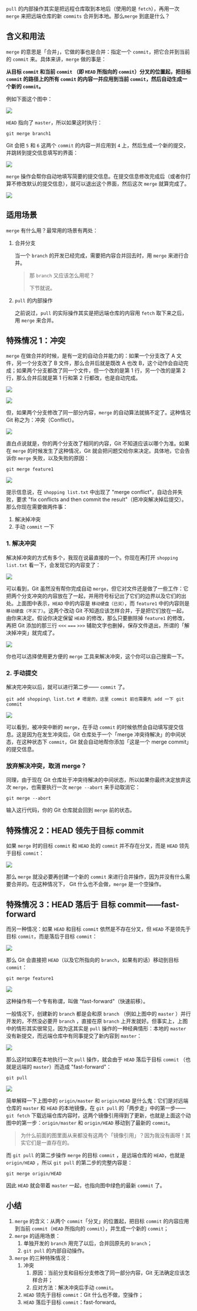 `pull` 的内部操作其实是把远程仓库取到本地后（使用的是 `fetch`），再用一次 `merge` 来把远端仓库的新 `commits` 合并到本地。那么`merge` 到底是什么？

## 含义和用法

`merge` 的意思是「合并」，它做的事也是合并：指定一个 `commit`，把它合并到当前的 `commit` 来。具体来讲，`merge` 做的事是：

**从目标 `commit` 和当前 `commit` （即 `HEAD` 所指向的 `commit`）分叉的位置起，把目标 `commit` 的路径上的所有 `commit` 的内容一并应用到当前 `commit`，然后自动生成一个新的 `commit`。**

例如下面这个图中：

![](assets/15fddc2a9c60eca3tplv-t2oaga2asx.jpg)

`HEAD` 指向了 `master`，所以如果这时执行：

```shell
git merge branch1
```

Git 会把 `5` 和 `6` 这两个 `commit` 的内容一并应用到 `4` 上，然后生成一个新的提交，并跳转到提交信息填写的界面：

![](assets/15fddc2aaa2dae15tplv-t2oaga2asx.jpg)

`merge` 操作会帮你自动地填写简要的提交信息。在提交信息修改完成后（或者你打算不修改默认的提交信息），就可以退出这个界面，然后这次 `merge` 就算完成了。

![](assets/15fddc2aad5a0279tplv-t2oaga2asx.gif)

## 适用场景

`merge` 有什么用？最常用的场景有两处：

1.  合并分支

    当一个 `branch` 的开发已经完成，需要把内容合并回去时，用 `merge` 来进行合并。

    > 那 `branch` 又应该怎么用呢？
    >
    > 下节就说。

2.  `pull` 的内部操作

    之前说过，`pull` 的实际操作其实是把远端仓库的内容用 `fetch` 取下来之后，用 `merge` 来合并。

## 特殊情况 1：冲突

`merge` 在做合并的时候，是有一定的自动合并能力的：如果一个分支改了 A 文件，另一个分支改了 B 文件，那么合并后就是既改 A 也改 B，这个动作会自动完成；如果两个分支都改了同一个文件，但一个改的是第 1 行，另一个改的是第 2 行，那么合并后就是第 1 行和第 2 行都改，也是自动完成。

![](assets/15fddc2a9d759d8etplv-t2oaga2asx.gif)

![](assets/15fddc2a9c151a4ctplv-t2oaga2asx.gif)

但，如果两个分支修改了同一部分内容，`merge` 的自动算法就搞不定了。这种情况 Git 称之为：冲突（Conflict）。

![](assets/15fddc2a9c2ce4d3tplv-t2oaga2asx.jpg)

直白点说就是，你的两个分支改了相同的内容，Git 不知道应该以哪个为准。如果在 `merge` 的时候发生了这种情况，Git 就会把问题交给你来决定。具体地，它会告诉你 `merge` 失败，以及失败的原因：

```shell
git merge feature1
```

![](assets/15fddc2af3e40342tplv-t2oaga2asx.jpg)

提示信息说，在 `shopping list.txt` 中出现了 "merge conflict"，自动合并失败，要求 "fix conflicts and then commit the result"（把冲突解决掉后提交）。那么你现在需要做两件事：

1.  解决掉冲突
2.  手动 `commit` 一下

### 1\. 解决冲突

解决掉冲突的方式有多个，我现在说最直接的一个。你现在再打开 `shopping list.txt` 看一下，会发现它的内容变了：

![](assets/15fddc2af5b06ef6tplv-t2oaga2asx.jpg)

可以看到，Git 虽然没有帮你完成自动 `merge`，但它对文件还是做了一些工作：它把两个分支冲突的内容放在了一起，并用符号标记出了它们的边界以及它们的出处。上面图中表示，`HEAD` 中的内容是 `移动硬盘（已买）`，而 `feature1` 中的内容则是 `移动硬盘（不买了）`。这两个改动 Git 不知道应该怎样合并，于是把它们放在一起，由你来决定。假设你决定保留 `HEAD` 的修改，那么只要删除掉 `feature1` 的修改，再把 Git 添加的那三行 `<<<` `===` `>>>` 辅助文字也删掉，保存文件退出，所谓的「解决掉冲突」就完成了。

![](assets/15fddc2affe97f50tplv-t2oaga2asx.jpg)

你也可以选择使用更方便的 `merge` 工具来解决冲突，这个你可以自己搜索一下。

### 2\. 手动提交

解决完冲突以后，就可以进行第二步—— `commit` 了。

```shell
git add shopping\ list.txt # 嗯是的，这里 commit 前也需要先 add 一下 git commit
```

![](assets/15fe4388f6a15ebetplv-t2oaga2asx.jpg)

可以看到，被冲突中断的 `merge`，在手动 `commit` 的时候依然会自动填写提交信息。这是因为在发生冲突后，Git 仓库处于一个「merge 冲突待解决」的中间状态，在这种状态下 `commit`，Git 就会自动地帮你添加「这是一个 merge commit」的提交信息。

### 放弃解决冲突，取消 merge？

同理，由于现在 Git 仓库处于冲突待解决的中间状态，所以如果你最终决定放弃这次 `merge`，也需要执行一次 `merge --abort` 来手动取消它：

```shell
git merge --abort
```

输入这行代码，你的 Git 仓库就会回到 `merge` 前的状态。

## 特殊情况 2：HEAD 领先于目标 commit

如果 `merge` 时的目标 `commit` 和 `HEAD` 处的 `commit` 并不存在分叉，而是 `HEAD` 领先于目标 `commit`：

![](assets/15fddc2b2357b9d9tplv-t2oaga2asx.jpg)

那么 `merge` 就没必要再创建一个新的 `commit` 来进行合并操作，因为并没有什么需要合并的。在这种情况下， Git 什么也不会做，`merge` 是一个空操作。

## 特殊情况 3：HEAD 落后于 目标 commit——fast-forward

而另一种情况：如果 `HEAD` 和目标 `commit` 依然是不存在分叉，但 `HEAD` 不是领先于目标 `commit`，而是落后于目标 `commit`：

![](assets/15fddc2b0913daf4tplv-t2oaga2asx.jpg)

那么 Git 会直接把 `HEAD`（以及它所指向的 `branch`，如果有的话）移动到目标 `commit`：

```shell
git merge feature1
```

![](assets/15fddc2b2486758atplv-t2oaga2asx.gif)

这种操作有一个专有称谓，叫做 "fast-forward"（快速前移）。

一般情况下，创建新的 `branch` 都是会和原 `branch` （例如上图中的 `master` ）并行开发的，不然没必要开 `branch` ，直接在原 `branch` 上开发就好。但事实上，上图中的情形其实很常见，因为这其实是 `pull` 操作的一种经典情形：本地的 `master` 没有新提交，而远端仓库中有同事提交了新内容到 `master`：

![](assets/15fddc2b2f15e16ftplv-t2oaga2asx.jpg)

那么这时如果在本地执行一次 `pull` 操作，就会由于 `HEAD` 落后于目标 `commit` （也就是远端的 `master`）而造成 "fast-forward"：

```shell
git pull
```

![](assets/15fddc2b46c69d46tplv-t2oaga2asx.gif)

简单解释一下上图中的 `origin/master` 和 `origin/HEAD` 是什么鬼：它们是对远端仓库的 `master` 和 `HEAD` 的本地镜像，在 `git pull` 的「两步走」中的第一步—— `git fetch` 下载远端仓库内容时，这两个镜像引用得到了更新，也就是上面这个动图中的第一步：`origin/master` 和 `origin/HEAD` 移动到了最新的 `commit`。

> 为什么前面的图里面从来都没有这两个「镜像引用」？因为我没有画呀！其实它们是一直存在的。

而 `git pull` 的第二步操作 `merge` 的目标 `commit` ，是远端仓库的 `HEAD`，也就是 `origin/HEAD` ，所以 `git pull` 的第二步的完整内容是：

```shell
git merge origin/HEAD
```

因此 `HEAD` 就会带着 `master` 一起，也指向图中绿色的最新 `commit` 了。

## 小结

1.  `merge` 的含义：从两个 `commit`「分叉」的位置起，把目标 `commit` 的内容应用到当前 `commit`（`HEAD` 所指向的 `commit`），并生成一个新的 `commit`；
2.  `merge` 的适用场景：
    1.  单独开发的 `branch` 用完了以后，合并回原先的 `branch`；
    2.  `git pull` 的内部自动操作。
3.  `merge` 的三种特殊情况：
    1.  冲突
        1.  原因：当前分支和目标分支修改了同一部分内容，Git 无法确定应该怎样合并；
        2.  应对方法：解决冲突后手动 `commit`。
    2.  `HEAD` 领先于目标 `commit`：Git 什么也不做，空操作；
    3.  `HEAD` 落后于目标 `commit`：fast-forward。
